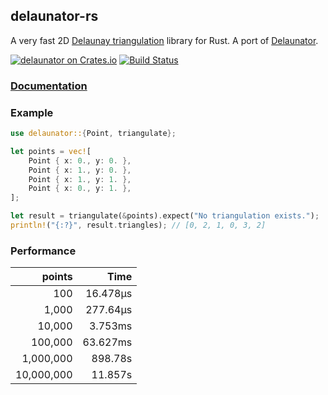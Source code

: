 ## delaunator-rs

A very fast 2D [Delaunay triangulation](https://en.wikipedia.org/wiki/Delaunay_triangulation) library for Rust.
A port of [Delaunator](https://github.com/mapbox/delaunator).

[![delaunator on Crates.io](https://meritbadge.herokuapp.com/delaunator)](https://crates.io/crates/delaunator)
[![Build Status](https://travis-ci.com/mourner/delaunator-rs.svg?branch=master)](https://travis-ci.com/mourner/delaunator-rs)

### [Documentation](https://docs.rs/delaunator)

### Example

```rust
use delaunator::{Point, triangulate};

let points = vec![
    Point { x: 0., y: 0. },
    Point { x: 1., y: 0. },
    Point { x: 1., y: 1. },
    Point { x: 0., y: 1. },
];

let result = triangulate(&points).expect("No triangulation exists.");
println!("{:?}", result.triangles); // [0, 2, 1, 0, 3, 2]
```

### Performance

| points | Time |
| ---: | ---: |
| 100 | 16.478µs |
| 1,000 | 277.64µs |
| 10,000 | 3.753ms |
| 100,000 | 63.627ms |
| 1,000,000 | 898.78s |
| 10,000,000 | 11.857s |
